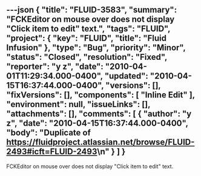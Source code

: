 ---json
{
  "title": "FLUID-3583",
  "summary": "FCKEditor on mouse over does not display \"Click item to edit\" text.",
  "tags": "FLUID",
  "project": {
    "key": "FLUID",
    "title": "Fluid Infusion"
  },
  "type": "Bug",
  "priority": "Minor",
  "status": "Closed",
  "resolution": "Fixed",
  "reporter": "y z",
  "date": "2010-04-01T11:29:34.000-0400",
  "updated": "2010-04-15T16:37:44.000-0400",
  "versions": [],
  "fixVersions": [],
  "components": [
    "Inline Edit"
  ],
  "environment": null,
  "issueLinks": [],
  "attachments": [],
  "comments": [
    {
      "author": "y z",
      "date": "2010-04-15T16:37:44.000-0400",
      "body": "Duplicate of <https://fluidproject.atlassian.net/browse/FLUID-2493#icft=FLUID-2493>\n"
    }
  ]
}
---
FCKEditor on mouse over does not display "Click item to edit" text.

        